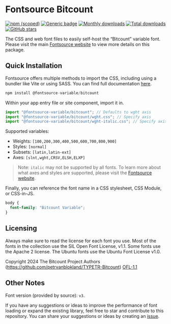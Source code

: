# Fontsource Bitcount

[![npm (scoped)](https://img.shields.io/npm/v/@fontsource-variable/bitcount?color=brightgreen)](https://www.npmjs.com/package/@fontsource-variable/bitcount) [![Generic badge](https://img.shields.io/badge/fontsource-passing-brightgreen)](https://github.com/fontsource/fontsource) [![Monthly downloads](https://badgen.net/npm/dm/@fontsource-variable/bitcount)](https://github.com/fontsource/fontsource) [![Total downloads](https://badgen.net/npm/dt/@fontsource-variable/bitcount)](https://github.com/fontsource/fontsource) [![GitHub stars](https://img.shields.io/github/stars/fontsource/fontsource.svg?style=social&label=Star)](https://github.com/fontsource/fontsource/stargazers)

The CSS and web font files to easily self-host the “Bitcount” variable font. Please visit the main [Fontsource website](https://fontsource.org/fonts/bitcount) to view more details on this package.

## Quick Installation

Fontsource offers multiple methods to import the CSS, including using a bundler like Vite or using SASS. You can find full documentation [here](https://fontsource.org/docs/getting-started/introduction).

```javascript
npm install @fontsource-variable/bitcount
```

Within your app entry file or site component, import it in.

```javascript
import "@fontsource-variable/bitcount"; // Defaults to wght axis
import "@fontsource-variable/bitcount/wght.css"; // Specify axis
import "@fontsource-variable/bitcount/wght-italic.css"; // Specify axis and style
```

Supported variables:
- Weights: `[100,200,300,400,500,600,700,800,900]`
- Styles: `[normal]`
- Subsets: `[latin,latin-ext]`
- Axes: `[slnt,wght,CRSV,ELSH,ELXP]`

> Note: `italic` may not be supported by all fonts. To learn more about what axes and styles are supported, please visit the [Fontsource website](https://fontsource.org/fonts/bitcount).

Finally, you can reference the font name in a CSS stylesheet, CSS Module, or CSS-in-JS.

```css
body {
  font-family: "Bitcount Variable";
}
```

## Licensing
Always make sure to read the license for each font you use. Most of the fonts in the collection use the SIL Open Font License, v1.1. Some fonts use the Apache 2 license. The Ubuntu fonts use the Ubuntu Font License v1.0.

Copyright 2024 The Bitcount Project Authors (https://github.com/petrvanblokland/TYPETR-Bitcount)
[OFL-1.1](https://openfontlicense.org)

## Other Notes
Font version (provided by source): `v3`.

If you have any suggestions or ideas to improve the performance of font loading or expand the existing library, feel free to star and contribute to this repository. You can share your suggestions or ideas by creating an [issue](https://github.com/fontsource/fontsource/issues).